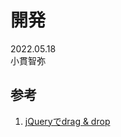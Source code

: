 # 開発
2022.05.18  
小貫智弥  

## 参考
1. [jQueryでdrag & drop](https://blog.webcreativepark.net/2013/12/08-172957.html)